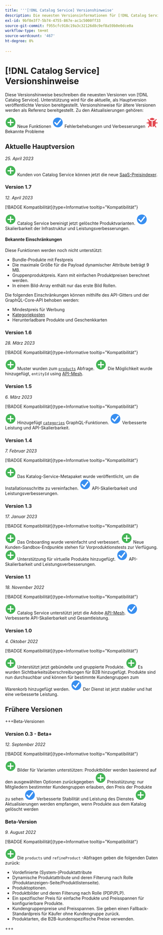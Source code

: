 ```yaml
---
title: '''[!DNL Catalog Service] Versionshinweise'
description: Die neuesten Versionsinformationen für [!DNL Catalog Service] für Adobe Commerce.
exl-id: 9bf8e3f7-5b74-4755-867e-ac1c5000ff33
source-git-commit: f955cfc918c19a3c32126d8c9ef8a59b0e0dce0a
workflow-type: tm+mt
source-wordcount: '467'
ht-degree: 0%

---
```


# [!DNL Catalog Service] Versionshinweise

Diese Versionshinweise beschreiben die neuesten Versionen von [!DNL Catalog Service].
Unterstützung wird für die aktuelle, als Hauptversion veröffentlichte Version bereitgestellt. Versionshinweise für ältere Versionen werden als Referenz bereitgestellt.
Zu den Aktualisierungen gehören:

![Neu](../assets/new.svg) Neue Funktionen
![Fehlerbehebung](../assets/fix.svg) Fehlerbehebungen und Verbesserungen
![Fehler](../assets/bug.svg) Bekannte Probleme

## Aktuelle Hauptversion

_25. April 2023_

![Neu](../assets/new.svg) Kunden von Catalog Service können jetzt die neue [SaaS-Preisindexer](../price-index/index.md).

### Version 1.7

_12. April 2023_

[!BADGE Kompatibilität]{type=Informative tooltip="Kompatibilität"}

![Neu](../assets/new.svg) Catalog Service bereinigt jetzt gelöschte Produktvarianten.
![Fehlerbehebung](../assets/fix.svg) Skalierbarkeit der Infrastruktur und Leistungsverbesserungen.

#### Bekannte Einschränkungen

Diese Funktionen werden noch nicht unterstützt:

* Bundle-Produkte mit Festpreis
* Die maximale Größe für die Payload dynamischer Attribute beträgt 9 MB.
* Gruppenproduktpreis. Kann mit einfachen Produktpreisen berechnet werden.
* In einem Bild-Array enthält nur das erste Bild Rollen.

Die folgenden Einschränkungen können mithilfe des API-Gitters und der GraphQL-Core-API behoben werden:

* Mindestpreis für Werbung
* [Kategoriekosten](mesh.md)
* Herunterladbare Produkte und Geschenkkarten

### Version 1.6

_28. März 2023_

[!BADGE Kompatibilität]{type=Informative tooltip="Kompatibilität"}

![Neu](../assets/new.svg) Muster wurden zum [`products`](https://developer.adobe.com/commerce/webapi/graphql/schema/catalog-service/queries/products/) Abfrage.
![Neu](../assets/new.svg) Die Möglichkeit wurde hinzugefügt, `entityId` using [API-Mesh](mesh.md).

### Version 1.5

_6. März 2023_

[!BADGE Kompatibilität]{type=Informative tooltip="Kompatibilität"}

![Neu](../assets/new.svg) Hinzugefügt [`categories`](https://developer.adobe.com/commerce/webapi/graphql/schema/catalog-service/queries/categories/) GraphQL-Funktionen.
![Fehlerbehebung](../assets/fix.svg) Verbesserte Leistung und API-Skalierbarkeit.

### Version 1.4

_7. Februar 2023_

[!BADGE Kompatibilität]{type=Informative tooltip="Kompatibilität"}

![Neu](../assets/new.svg) Das Katalog-Service-Metapaket wurde veröffentlicht, um die Installationsschritte zu vereinfachen.
![Fehlerbehebung](../assets/fix.svg) API-Skalierbarkeit und Leistungsverbesserungen.

### Version 1.3

_17. Januar 2023_

[!BADGE Kompatibilität]{type=Informative tooltip="Kompatibilität"}

![Neu](../assets/new.svg) Das Onboarding wurde vereinfacht und verbessert.
![Neu](../assets/new.svg) Neue Kunden-Sandbox-Endpunkte stehen für Vorproduktionstests zur Verfügung.
![Neu](../assets/new.svg) Unterstützung für virtuelle Produkte hinzugefügt.
![Fehlerbehebung](../assets/fix.svg) API-Skalierbarkeit und Leistungsverbesserungen.

### Version 1.1

_18. November 2022_

[!BADGE Kompatibilität]{type=Informative tooltip="Kompatibilität"}

![Neu](../assets/new.svg) Catalog Service unterstützt jetzt die Adobe [API-Mesh](https://developer.adobe.com/graphql-mesh-gateway/).
![Fehlerbehebung](../assets/fix.svg) Verbesserte API-Skalierbarkeit und Gesamtleistung.

### Version 1.0

_4. Oktober 2022_

[!BADGE Kompatibilität]{type=Informative tooltip="Kompatibilität"}

![Neu](../assets/new.svg) Unterstützt jetzt gebündelte und gruppierte Produkte.
![Neu](../assets/new.svg) Es wurden Sichtbarkeitsüberschreibungen für B2B hinzugefügt. Produkte sind nun durchsuchbar und können für bestimmte Kundengruppen zum Warenkorb hinzugefügt werden.
![Fehlerbehebung](../assets/fix.svg) Der Dienst ist jetzt stabiler und hat eine verbesserte Leistung.

## Frühere Versionen

+++Beta-Versionen

### Version 0.3 - Beta+

_12. September 2022_

[!BADGE Kompatibilität]{type=Informative tooltip="Kompatibilität"}

![Neu](../assets/new.svg) Bilder für Varianten unterstützen: Produktbilder werden basierend auf den ausgewählten Optionen zurückgegeben
![Neu](../assets/new.svg) Preisstützung: nur Mitgliedern bestimmter Kundengruppen erlauben, den Preis der Produkte zu sehen
![Fehlerbehebung](../assets/fix.svg) Verbesserte Stabilität und Leistung des Dienstes
![Neu](../assets/new.svg) Aktualisierungen werden empfangen, wenn Produkte aus dem Katalog gelöscht werden

### Beta-Version

_9. August 2022_

[!BADGE Kompatibilität]{type=Informative tooltip="Kompatibilität"}

![Neu](../assets/new.svg) Die `products` und `refineProduct` -Abfragen geben die folgenden Daten zurück:

* Vordefinierte (System-)Produktattribute
* Dynamische Produktattribute und deren Filterung nach Rolle (Produktanzeigen-Seite/Produktlistenseite).
* Produktoptionen.
* Produktbilder und deren Filterung nach Rolle (PDP/PLP).
* Ein spezifischer Preis für einfache Produkte und Preisspannen für konfigurierbare Produkte.
* Kundengruppenpreise und Preisspannen. Sie geben einen Fallback-Standardpreis für Käufer ohne Kundengruppe zurück.
* Produktarten, die B2B-kundenspezifische Preise verwenden.

+++
